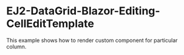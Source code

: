 # EJ2-DataGrid-Blazor-Editing-CellEditTemplate
This example shows how to render custom component for particular column.
